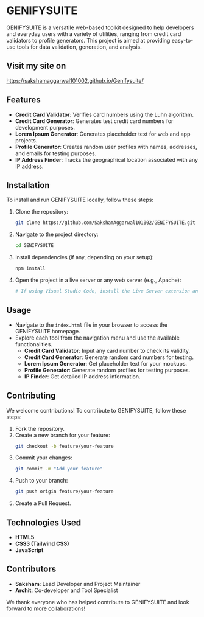 # GENIFYSUITE

GENIFYSUITE is a versatile web-based toolkit designed to help developers and everyday users with a variety of utilities, ranging from credit card validators to profile generators. This project is aimed at providing easy-to-use tools for data validation, generation, and analysis.

## Visit my site on
https://sakshamaggarwal101002.github.io/Genifysuite/

## Features

- **Credit Card Validator**: Verifies card numbers using the Luhn algorithm.
- **Credit Card Generator**: Generates test credit card numbers for development purposes.
- **Lorem Ipsum Generator**: Generates placeholder text for web and app projects.
- **Profile Generator**: Creates random user profiles with names, addresses, and emails for testing purposes.
- **IP Address Finder**: Tracks the geographical location associated with any IP address.

## Installation

To install and run GENIFYSUITE locally, follow these steps:

1. Clone the repository:
    ```bash
    git clone https://github.com/SakshamAggarwal101002/GENIFYSUITE.git
    ```

2. Navigate to the project directory:
    ```bash
    cd GENIFYSUITE
    ```

3. Install dependencies (if any, depending on your setup):
    ```bash
    npm install
    ```

4. Open the project in a live server or any web server (e.g., Apache):
    ```bash
    # If using Visual Studio Code, install the Live Server extension and click "Go Live".
    ```

## Usage

- Navigate to the `index.html` file in your browser to access the GENIFYSUITE homepage.
- Explore each tool from the navigation menu and use the available functionalities.
    - **Credit Card Validator**: Input any card number to check its validity.
    - **Credit Card Generator**: Generate random card numbers for testing.
    - **Lorem Ipsum Generator**: Get placeholder text for your mockups.
    - **Profile Generator**: Generate random profiles for testing purposes.
    - **IP Finder**: Get detailed IP address information.

## Contributing

We welcome contributions! To contribute to GENIFYSUITE, follow these steps:

1. Fork the repository.
2. Create a new branch for your feature:
    ```bash
    git checkout -b feature/your-feature
    ```
3. Commit your changes:
    ```bash
    git commit -m "Add your feature"
    ```
4. Push to your branch:
    ```bash
    git push origin feature/your-feature
    ```
5. Create a Pull Request.

## Technologies Used

- **HTML5**
- **CSS3 (Tailwind CSS)**
- **JavaScript**

## Contributors

- **Saksham**: Lead Developer and Project Maintainer
- **Archit**: Co-developer and Tool Specialist

We thank everyone who has helped contribute to GENIFYSUITE and look forward to more collaborations!

